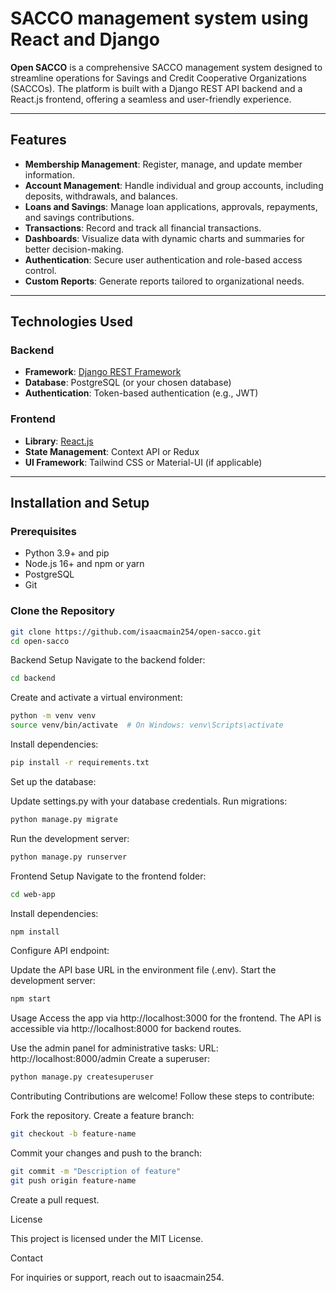 # SACCO management system using React and Django


**Open SACCO** is a comprehensive SACCO management system designed to streamline operations for Savings and Credit Cooperative Organizations (SACCOs). The platform is built with a Django REST API backend and a React.js frontend, offering a seamless and user-friendly experience.

---

## Features

- **Membership Management**: Register, manage, and update member information.
- **Account Management**: Handle individual and group accounts, including deposits, withdrawals, and balances.
- **Loans and Savings**: Manage loan applications, approvals, repayments, and savings contributions.
- **Transactions**: Record and track all financial transactions.
- **Dashboards**: Visualize data with dynamic charts and summaries for better decision-making.
- **Authentication**: Secure user authentication and role-based access control.
- **Custom Reports**: Generate reports tailored to organizational needs.

---

## Technologies Used

### Backend
- **Framework**: [Django REST Framework](https://www.django-rest-framework.org/)
- **Database**: PostgreSQL (or your chosen database)
- **Authentication**: Token-based authentication (e.g., JWT)

### Frontend
- **Library**: [React.js](https://reactjs.org/)
- **State Management**: Context API or Redux
- **UI Framework**: Tailwind CSS or Material-UI (if applicable)

---

## Installation and Setup

### Prerequisites
- Python 3.9+ and pip
- Node.js 16+ and npm or yarn
- PostgreSQL
- Git

### Clone the Repository
```bash
git clone https://github.com/isaacmain254/open-sacco.git
cd open-sacco
```

Backend Setup
Navigate to the backend folder:

```bash
cd backend
```

Create and activate a virtual environment:

```bash
python -m venv venv
source venv/bin/activate  # On Windows: venv\Scripts\activate
```

Install dependencies:

```bash
pip install -r requirements.txt
```

Set up the database:

Update settings.py with your database credentials.
Run migrations:

```bash
python manage.py migrate
```
Run the development server:

```bash
python manage.py runserver
```

Frontend Setup
Navigate to the frontend folder:

```bash
cd web-app
```

Install dependencies:

```bash
npm install
```

Configure API endpoint:

Update the API base URL in the environment file (.env).
Start the development server:

```bash
npm start
```

Usage
Access the app via http://localhost:3000 for the frontend.
The API is accessible via http://localhost:8000 for backend routes.

Use the admin panel for administrative tasks:
URL: http://localhost:8000/admin
Create a superuser:

```bash
python manage.py createsuperuser
```
Contributing
Contributions are welcome! Follow these steps to contribute:

Fork the repository.
Create a feature branch:

```bash
git checkout -b feature-name
```

Commit your changes and push to the branch:

```bash
git commit -m "Description of feature"
git push origin feature-name
```
Create a pull request.

License

This project is licensed under the MIT License.

Contact

For inquiries or support, reach out to isaacmain254.